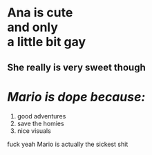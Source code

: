 <body>
  <div id="The plot twist">
  <h1> Ana is cute<br>and only<br> a little bit gay</h1>
    <h2> She really is very sweet though </h2>
  </div>
  <div id=Mario>
    <h1><em> Mario is dope because:</em> </h1>
    <ol>
      <li> good adventures</li>
      <li> save the homies</li>
      <li> nice visuals</li>
    </ol>
    <p><span> fuck yeah </span> Mario is actually the sickest shit</p>
